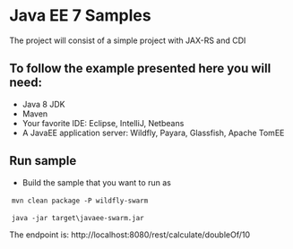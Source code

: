 # Java EE 7 Samples
  The project will consist  of a simple project with JAX-RS and CDI
  
## To follow the example presented here you will need:

* Java 8 JDK
* Maven
* Your favorite IDE: Eclipse, IntelliJ, Netbeans
* A JavaEE application server: Wildfly, Payara, Glassfish, Apache TomEE
  
## Run sample

* Build the sample that you want to run as

  ``mvn clean package -P wildfly-swarm``
  
  ``java -jar target\javaee-swarm.jar``
  
 The endpoint is: http://localhost:8080/rest/calculate/doubleOf/10
  
